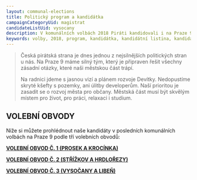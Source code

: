 ```yaml
---
layout: communal-elections
title: Politický program a kandidátka
campaignCategoryUid: magistrat
candidateListUid: vysocany
description: V komunálních volbách 2018 Piráti kandidovali i na Praze 9. Prosazujeme transparentní veřejnou správu, participaci veřejnosti, férový přístup ke všem způsobům dopravy a politiku, která využívá možností technologií 21. století pro otevřenou a demokratickou společnost.
keywords: volby, 2018, program, kandidátka, kandidátní listina, kandidáti, komunální volby
---
```

<blockquote class="c-blockquote c-blockquote--wicon" style="padding-top:0rem;">
    <p>Česká pirátská strana je dnes jednou z nejsilnějších politických stran u nás. Na Praze 9 máme silný tým, který je připraven řešit všechny zásadní otázky,
které naši městskou část trápí.</p>
	<p>Na radnici jdeme s jasnou vizí a plánem rozvoje Devítky. Nedopustíme skryté kšefty s pozemky, ani úlitby developerům. Naší prioritou je zasadit se o rozvoj města pro občany. Městská část musí být skvělým místem pro život, pro práci, relaxaci i studium. </p>
</blockquote>

<h2>VOLEBNÍ OBVODY</h2>
Níže si můžete prohlédnout naše kandidáty v posledních komunálních volbách na Praze 9 podle tří volebních obvodů:

**[VOLEBNÍ OBVOD Č. 1 (PROSEK A KROCÍNKA)](/volby2018/prosek)**

**[VOLEBNÍ OBVOD Č. 2 (STŘÍŽKOV A HRDLOŘEZY)](/volby2018/strizkov)**

**[VOLEBNÍ OBVOD Č. 3 (VYSOČANY A LIBEŇ)](/volby2018/vysocany)**